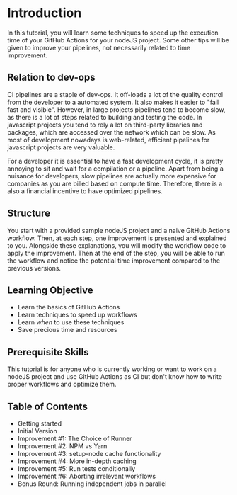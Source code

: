 # Introduction

In this tutorial, you will learn some techniques to speed up the execution time of your GitHub Actions for your nodeJS project. Some other tips will be given to improve your pipelines, not necessarily related to time improvement.

## Relation to dev-ops

CI pipelines are a staple of dev-ops. It off-loads a lot of the quality control from the developer to a automated system. It also makes it easier to "fail fast and visible". However, in large projects pipelines tend to become slow, as there is a lot of steps related to building and testing the code. In javascript projects you tend to rely a lot on   third-party libraries and packages, which are accessed over the network which can be slow. As most of development nowadays is web-related, efficient pipelines for javascript projects are very valuable.

For a developer it is essential to have a fast development cycle, it is pretty annoying to sit and wait for a compilation or a pipeline. Apart from being a nuisance for developers, slow pipelines are actually more expensive for companies as you are billed based on compute time. Therefore, there is a also a financial incentive to have optimized pipelines.

## Structure

You start with a provided sample nodeJS project and a naive GitHub Actions workflow. Then, at each step, one improvement is presented and explained to you. Alongside these explanations, you will modify the workflow code to apply the improvement. Then at the end of the step, you will be able to run the workflow and notice the potential time improvement compared to the previous versions.

## Learning Objective

- Learn the basics of GitHub Actions
- Learn techniques to speed up workflows
- Learn *when* to use these techniques
- Save precious time and resources

## Prerequisite Skills

This tutorial is for anyone who is currently working or want to work on a nodeJS project and use GitHub Actions as CI but don't know how to write proper workflows and optimize them.

## Table of Contents

- Getting started
- Initial Version
- Improvement #1: The Choice of Runner
- Improvement #2: NPM vs Yarn
- Improvement #3: setup-node cache functionality
- Improvement #4: More in-depth caching
- Improvement #5: Run tests conditionally
- Improvement #6: Aborting irrelevant workflows
- Bonus Round: Running independent jobs in parallel 
